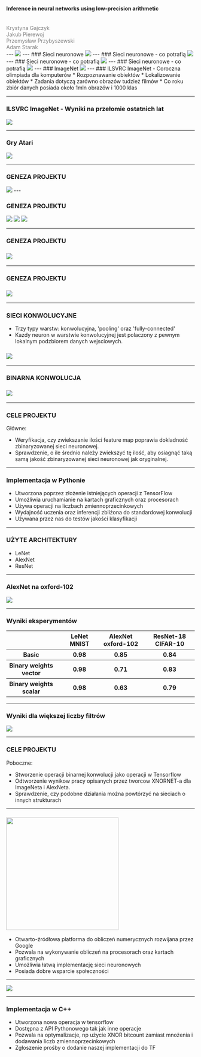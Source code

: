 #### Inference in neural networks using low-precision arithmetic
<br>
<span style="color:gray">
  Krystyna Gajczyk<br>
  Jakub Pierewoj<br>
  Przemysław Przybyszewski<br>
  Adam Starak<br>
</span>
---
<img src=http://students.mimuw.edu.pl/~kg332118/plakat-gotowy.jpg>
---
### Sieci neuronowe
<img src=http://students.mimuw.edu.pl/~kg332118/neurony.png>
---
### Sieci neuronowe - co potrafią

<img src=http://students.mimuw.edu.pl/~kg332118/Engel1.jpg>
---
### Sieci neuronowe - co potrafią

<img src=http://students.mimuw.edu.pl/~kg332118/Engel-step1.jpg>
---
### Sieci neuronowe - co potrafią

<img src=http://students.mimuw.edu.pl/~kg332118/Engel-step2.jpg>
---
### ImageNet

<img src=http://students.mimuw.edu.pl/~kg332118/imagenet.png>
---
### ILSVRC ImageNet - Coroczna olimpiada dla komputerów
* Rozpoznawanie obiektów
* Lokalizowanie obiektów
* Zadania dotyczą zarówno obrazów tudzież filmów
* Co roku zbiór danych posiada około 1mln obrazów i 1000 klas

---

### ILSVRC ImageNet - Wyniki na przełomie ostatnich lat
<img src=http://students.mimuw.edu.pl/~as361021/wykres1.png>

---
### Gry Atari

<img src=https://media4.s-nbcnews.com/j/newscms/2015_09/904316/best_performing_atari_de3e26c6169db55cbb4c83321cf7d9fa.nbcnews-ux-2880-1000.png>

---
### GENEZA PROJEKTU
<img src="http://students.mimuw.edu.pl/~kg332118/Wybor-drogi.jpg">
---

### GENEZA PROJEKTU
<img src="https://www.motorola.ca/sites/default/files/library/storage/compare/images/product-moto-g-5.jpg">
<img src="http://f01.esfr.pl/foto/9/2620280922/ed3d312e9ae248c744c934193bfe45b2/siemens-kg49nai22,2620280922_7.jpg">
<img src="http://www.bowi.com.pl/pictures/8705_0.jpg">

---

### GENEZA PROJEKTU
### <img src="https://upload.wikimedia.org/wikipedia/commons/thumb/c/c9/Intel-logo.svg/2000px-Intel-logo.svg.png">

---

### GENEZA PROJEKTU
### <img src="http://students.mimuw.edu.pl/~pp332493/xnornet.png">

---


### SIECI KONWOLUCYJNE
* Trzy typy warstw: konwolucyjna, 'pooling' oraz 'fully-connected'
* Kazdy neuron w warstwie konwolucyjnej jest polaczony z pewnym lokalnym podzbiorem danych wejsciowych.
### <img src="http://students.mimuw.edu.pl/~pp332493/CNN_layer.png">

---

### BINARNA KONWOLUCJA
### <img src="http://students.mimuw.edu.pl/~pp332493/binconv.png">

---

### CELE PROJEKTU

Główne:
* Weryfikacja, czy zwiekszanie ilości feature map poprawia dokladność zbinaryzowanej sieci neuronowej.
* Sprawdzenie, o ile średnio należy zwiekszyć tę ilość, aby osiagnąć taką samą jakość zbinaryzowanej sieci neuronowej jak oryginalnej.

---

### Implementacja w Pythonie
* Utworzona poprzez złożenie istniejących operacji z TensorFlow
* Umożliwia uruchamianie na kartach graficznych oraz procesorach
* Używa operacji na liczbach zmiennoprzecinkowych
* Wydajność uczenia oraz inferencji zbliżona do standardowej konwolucji
* Używana przez nas do testów jakości klasyfikacji


---
### UŻYTE ARCHITEKTURY

* LeNet
* AlexNet
* ResNet

---

### AlexNet na oxford-102
<img src=http://students.mimuw.edu.pl/~as361021/AlexNet.png>

---

### Wyniki eksperymentów

<table>
  <tr>
    <th><th>
    <th>LeNet MNIST</th>
    <th>AlexNet oxford-102</th> 
    <th>ResNet-18 CIFAR-10</th>
  </tr>
  <tr>
    <th>Basic<th>
    <th>0.98</th>
    <th>0.85</th> 
    <th>0.84</th>
  </tr>
  <tr>
    <th>Binary weights vector<th>
    <th>0.98</th>
    <th>0.71</th> 
    <th>0.83</th>
  </tr>
  <tr>
    <th>Binary weights scalar<th>
    <th>0.98</th>
    <th>0.63</th> 
    <th>0.79</th>
  </tr>
</table>

---
### Wyniki dla większej liczby filtrów

<img src=http://students.mimuw.edu.pl/~as361021/filter%20ratio.png>

---

### CELE PROJEKTU
Poboczne:
* Stworzenie operacji binarnej konwolucji jako operacji w Tensorflow
* Odtworzenie wynikow pracy opisanych przez tworcow XNORNET-a dla ImageNeta i AlexNeta.
* Sprawdzenie, czy podobne działania można powtórzyć na sieciach o innych strukturach


---

### <img src="https://wiki.tum.de/download/attachments/25009442/tensor-flow_opengraph_h.png?version=1&modificationDate=1485888308193&api=v2" width="300">
* Otwarto-źródłowa platforma do obliczeń numerycznych rozwijana przez Google
* Pozwala na wykonywanie obliczeń na procesorach oraz kartach graficznych
* Umożliwia łatwą implementację sieci neuronowych
* Posiada dobre wsparcie społeczności

---

<img src=http://students.mimuw.edu.pl/~as361021/LeNet.png>

---

### Implementacja w C++
* Utworzona nowa operacja w tensorflow
* Dostępna z API Pythonowego tak jak inne operacje
* Pozwala na optymalizacje, np użycie XNOR bitcount zamiast mnożenia i dodawania liczb zmiennoprzecinkowych
* Zgłoszenie prośby o dodanie naszej implementacji do TF


